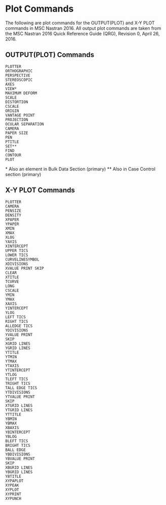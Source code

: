 # Plot Commands
The following are plot commands for the OUTPUT(PLOT) and X-Y PLOT commands in
MSC Nastran 2016. All output plot commands are taken from the MSC Nastran 2016
Quick Reference Guide (QRG), Revision 0, April 26, 2016.

## OUTPUT(PLOT) Commands
    PLOTTER
    ORTHOGRAPHIC
    PERSPECTIVE
    STEREOSCOPIC
    AXES
    VIEW*
    MAXIMUM DEFORM
    SCALE
    DISTORTION
    CSCALE
    ORIGIN
    VANTAGE POINT
    PROJECTION
    OCULAR SEPARATION
    CAMERA
    PAPER SIZE
    PEN
    PTITLE
    SET**
    FIND
    CONTOUR
    PLOT

\* Also an element in Bulk Data Section (primary)
\*\* Also in Case Control section (primary)

## X-Y PLOT Commands
    PLOTTER
    CAMERA
    PENSIZE
    DENSITY
    XPAPER
    YPAPER
    XMIN
    XMAX
    XLOG
    YAXIS
    XINTERCEPT
    UPPER TICS
    LOWER TICS
    CURVELINESYMBOL
    XDIVISIONS
    XVALUE PRINT SKIP
    CLEAR
    XTITLE
    TCURVE
    LONG
    CSCALE
    YMIN
    YMAX
    XAXIS
    YINTERCEPT
    YLOG
    LEFT TICS
    RIGHT TICS
    ALLEDGE TICS
    YDIVISIONS
    YVALUE PRINT
    SKIP
    XGRID LINES
    YGRID LINES
    YTITLE
    YTMIN
    YTMAX
    YTAXIS
    YTINTERCEPT
    YTLOG
    TLEFT TICS
    TRIGHT TICS
    TALL EDGE TICS
    YTDIVISIONS
    YTVALUE PRINT
    SKIP
    XTGRID LINES
    YTGRID LINES
    YTTITLE
    YBMIN
    YBMAX
    XBAXIS
    YBINTERCEPT
    YBLOG
    BLEFT TICS
    BRIGHT TICS
    BALL EDGE
    YBDIVISIONS
    YBVALUE PRINT
    SKIP
    XBGRID LINES
    YBGRID LINES
    YBTITLE
    XYPAPLOT
    XYPEAK
    XYPLOT
    XYPRINT
    XYPUNCH
